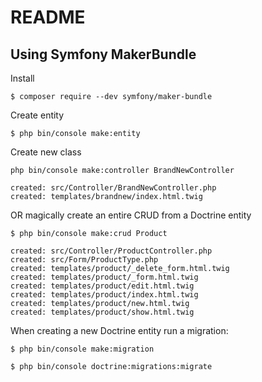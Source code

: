 # README

## Using Symfony MakerBundle

Install
```
$ composer require --dev symfony/maker-bundle
```

Create entity
```
$ php bin/console make:entity
```

Create new class
```
php bin/console make:controller BrandNewController

created: src/Controller/BrandNewController.php
created: templates/brandnew/index.html.twig
```

OR magically create an entire CRUD from a Doctrine entity
```
$ php bin/console make:crud Product

created: src/Controller/ProductController.php
created: src/Form/ProductType.php
created: templates/product/_delete_form.html.twig
created: templates/product/_form.html.twig
created: templates/product/edit.html.twig
created: templates/product/index.html.twig
created: templates/product/new.html.twig
created: templates/product/show.html.twig
```

When creating a new Doctrine entity run a migration:
```
$ php bin/console make:migration

$ php bin/console doctrine:migrations:migrate
```